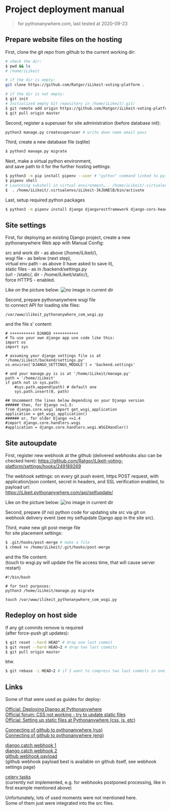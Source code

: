 # Project deployment manual

> for pythonanywhere.com, last tested at 2020-09-23


## Prepare website files on the hosting

First, clone the git repo from github to the current working dir:  
``` bash  
# check the dir:
$ pwd && ls
# /home/iLikeit

# if the dir is empty:
git clone https://github.com/Ratgor/iLikeit-voting-platform .

# if the dir is not empty:
$ git init
# Initialized empty Git repository in /home/iLikeit/.git/
$ git remote add origin https://github.com/Ratgor/iLikeit-voting-platform
$ git pull origin master
```

Second, register a superuser for site administration (before database init):
``` bash
python3 manage.py createsuperuser # write down name email pass
```

Third, create a new database file (sqlite)
``` bash
$ python3 manage.py migrate
```


Next, make a virtual python environment,  
and save path to it for the further hosting settings:
``` bash
$ python3 -m pip install pipenv --user # "python" command linked to python2 for Linux OS needs
$ pipenv shell
# Launching subshell in virtual environment… . /home/iLikeit/.virtualenvs/iLikeit-3kJbNElB/bin/activate
$  . /home/iLikeit/.virtualenvs/iLikeit-3kJbNElB/bin/activate
```

Last, setup required python packages
``` bash
$ python3 -m pipenv install django djangorestframework django-cors-headers jsonfield gitpython dj-rest-auth[with_social] djangorestframework-simplejwt
```


## Site settings

First, for deploying an existing Django project, create a new pythonanywhere Web app with Manual Config:

src and work dir - as above (/home/iLikeit/),  
wsgi file - as below (next step),  
virtual env path - as above (I have asked to save it),  
static files - as in /backend/settings.py  
(url - /static/, dir - /home/iLikeit/static/),  
force HTTPS - enabled.

Like on the picture below:
![no image in current dir](./pythonanywhere_web_settings.png "Pythonanywhere web settings")


Second, prepare pythonanywhere wsgi file  
to connect API for loading site files:

```
/var/www/ilikeit_pythonanywhere_com_wsgi.py
```

and the file s' content:
```
# +++++++++++ DJANGO +++++++++++
# To use your own django app use code like this:
import os
import sys

# assuming your django settings file is at '/home/iLikeit/backend/settings.py'
os.environ['DJANGO_SETTINGS_MODULE'] = 'backend.settings'

# and your manage.py is is at '/home/iLikeit/manage.py'
path = '/home/iLikeit'
if path not in sys.path:
    #sys.path.append(path) # default one
    sys.path.insert(0, path)

## Uncomment the lines below depending on your Django version
###### then, for Django >=1.5:
from django.core.wsgi import get_wsgi_application
application = get_wsgi_application()
###### or, for older Django <=1.4
#import django.core.handlers.wsgi
#application = django.core.handlers.wsgi.WSGIHandler()

```


## Site autoupdate

First, register new webhook at the github
(delivered webhooks also can be checked here):
https://github.com/Ratgor/iLikeit-voting-platform/settings/hooks/249189269

The webhook settings: on every git push event, https POST request, with application/json content, secret in headers, and SSL verification enabled, to payload url:  
https://iLikeit.pythonanywhere.com/api/selfupdate/

Like on the picture below:
![no image in current dir](./github_webhook_settings.png "github webhook settings")

Second, prepare (if no) python code for updating site src via git on webhook delivery event (see my selfupdate Django app in the site src).

Third, make new git post-merge file  
for site placement settings:

``` bash
$ .git/hooks/post-merge # make a file
$ chmod +x /home/iLikeit/.git/hooks/post-merge
```

and the file content:  
(touch to wsgi.py will update the file access time, that will cause server restart)

```
#!/bin/bash

# for test purposes:
python3 /home/iLikeit/manage.py migrate

touch /var/www/ilikeit_pythonanywhere_com_wsgi.py
```


## Redeploy on host side

If any git commits remove is required  
(after force-push git updates):

``` bash
$ git reset --hard HEAD^ # drop one last commit
$ git reset --hard HEAD~2 # drop two last commits
$ git pull origin master
```
btw.
``` bash
$ git rebase -i HEAD~2 # if I want to compress two last commits in one...
```



## Links

Some of that were used as guides for deploy:

[Official: Deploying Django at Pythonanywhere](https://help.pythonanywhere.com/pages/DeployExistingDjangoProject/)  
[Official forum: CSS not working - try to update static files](https://help.pythonanywhere.com/pages/DjangoAdminCSSNotWorking/)  
[Official: Setting up static files at Pythonanywhere (css, js, etc)](https://help.pythonanywhere.com/pages/DjangoStaticFiles)

[Connecting of github to pythonanywhere (rus)](https://habr.com/ru/post/457348/)  
[Connecting of github to pythonanywhere (eng)](https://medium.com/@aadibajpai/deploying-to-pythonanywhere-via-github-6f967956e664)

[django catch webhook 1](https://medium.com/@raiderrobert/how-to-make-a-webhook-receiver-in-django-1ce260f4efff)  
[django catch webhook 2](https://blog.bearer.sh/consume-webhooks-with-python/)  
[github webhook payload](https://developer.github.com/webhooks/event-payloads/)  
(github webhook payload best is available on github itself, see webhook settings page)

[celery tasks](https://docs.celeryproject.org/en/stable/django/first-steps-with-django.html)  
(currently not implemented, e.g. for webhooks postponed processing, like in first example mentioned above)


Unfortunately, lots of used moments were not mentioned here.  
Some of them just were integrated into the src files.
